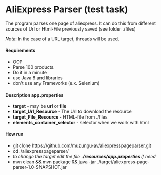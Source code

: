 # AliExpress Parser (test task)
The program parses one page of aliexpress.
It can do this from different sources of Url or Html-File previously saved (see folder ./files)

_Note_: In the case of a URL target, threads will be used.

#### Requirements
* OOP
* Parse 100 products.
* Do it in a minute
* use Java 8 and libraries
* don't use any Framevorks (e.x. Selenium)

#### Description app.properties

* **target** - may be **url** or **file**
* **target_Url_Resource** - The Url to download the resource
* **target_File_Resource** - HTML-file from ./files
* **elements_container_selector** - selector when we work with html

#### How run
* git clone https://github.com/muzungu-av/aliexpresspageparser.git
* cd ./aliexpresspageparser/
* _to change the target edit the file __./resources/app.properties__ if need_
* mvn clean && mvn package && java -jar ./target/aliexpress-page-parser-1.0-SNAPSHOT.jar